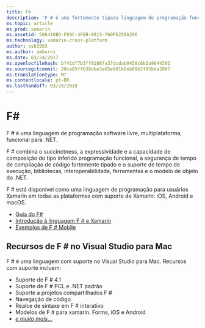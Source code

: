 ```yaml
---
title: F#
description: 'F # é uma fortemente tipada linguagem de programação funcional projetada para ser executado no .NET'
ms.topic: article
ms.prod: xamarin
ms.assetid: 506410BD-F89C-4FEB-8915-760FE250A206
ms.technology: xamarin-cross-platform
author: asb3993
ms.author: amburns
ms.date: 03/24/2017
ms.openlocfilehash: bf41df7b3ff8186fa37dcdab0458c6b2a9844391
ms.sourcegitcommit: 20ca85ff638dbe3a85e601b5eb09b2f95bda2807
ms.translationtype: MT
ms.contentlocale: pt-BR
ms.lasthandoff: 03/28/2018
---
```

# <a name="f35"></a>F&#35;

F # é uma linguagem de programação software livre, multiplataforma, funcional para .NET.

F # combina o succinctness, a expressividade e a capacidade de composição do tipo inferido programação funcional, a segurança de tempo de compilação de código fortemente tipado e o suporte de tempo de execução, bibliotecas, interoperabilidade, ferramentas e o modelo de objeto do .NET.

F # está disponível como uma linguagem de programação para usuários Xamarin em todas as plataformas com suporte de Xamarin: iOS, Android e macOS.

- [Guia do F#](https://docs.microsoft.com/en-us/dotnet/fsharp/)
- [Introdução à linguagem F # e Xamarin](overview.md)
- [Exemplos de F # Mobile](samples.md)

## <a name="f-features-in-visual-studio-for-mac"></a>Recursos de F # no Visual Studio para Mac

F # é uma linguagem com suporte no Visual Studio para Mac. Recursos com suporte incluem:

- Suporte de F # 4.1
- Suporte de F # PCL e .NET padrão
- Suporte a projetos compartilhados F #
- Navegação de código
- Realce de sintaxe em F # interativo
- Modelos de F # para xamarin. Forms, iOS e Android
- [*e muito mais...*](https://developer.xamarin.com/releases/studio/xamarin.studio_6.0/xamarin.studio_6.0/#F_Enhancements)

